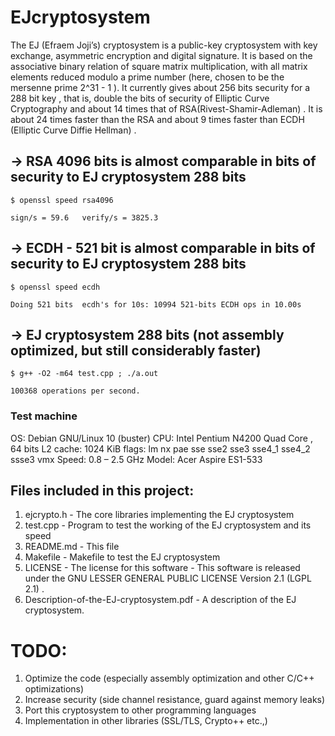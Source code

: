 # EJcryptosystem

The EJ (Efraem Joji’s) cryptosystem is a public-key cryptosystem with key exchange, asymmetric encryption and digital signature. It is based on the associative binary relation of square matrix multiplication, with all matrix elements reduced modulo a prime number (here, chosen to be the mersenne prime 2^31 - 1 ).
	It currently gives about 256 bits security for a 288 bit key , that is, double the bits of security of Elliptic Curve Cryptography and about 14 times that of RSA(Rivest-Shamir-Adleman) . It is about 24 times faster than the RSA and about 9 times faster than ECDH (Elliptic Curve Diffie Hellman)  .

##  → RSA 4096 bits is almost comparable in bits of security to EJ cryptosystem 288 bits
  
	$ openssl speed rsa4096 
	
	sign/s = 59.6   verify/s = 3825.3

## → ECDH - 521 bit is almost comparable in bits of security to EJ cryptosystem 288 bits

 	$ openssl speed ecdh
	
	Doing 521 bits  ecdh's for 10s: 10994 521-bits ECDH ops in 10.00s

## → EJ cryptosystem 288 bits (not assembly optimized, but still considerably faster)

	$ g++ -O2 -m64 test.cpp ; ./a.out
	
	100368 operations per second.
	
### Test machine
OS: Debian GNU/Linux 10 (buster) 
CPU: Intel Pentium N4200 Quad Core , 64 bits L2 cache: 1024 KiB 
          flags: lm nx pae sse sse2 sse3 sse4_1 sse4_2 ssse3 vmx
          Speed: 0.8 – 2.5 GHz
Model: Acer Aspire ES1-533  

## Files included in this project:
1. ejcrypto.h - The core libraries implementing the EJ cryptosystem
2. test.cpp - Program to test the working of the EJ cryptosystem and its speed
3. README.md - This file
4. Makefile - Makefile to test the EJ cryptosystem
5. LICENSE - The license for this software - This software is released under the GNU LESSER GENERAL PUBLIC LICENSE Version 2.1 (LGPL 2.1) .
6. Description-of-the-EJ-cryptosystem.pdf - A description of the EJ cryptosystem.

# TODO:
1. Optimize the code (especially assembly optimization and other C/C++ optimizations)
2. Increase security (side channel resistance, guard against memory leaks)
3. Port this cryptosystem to other programming languages
4. Implementation in other libraries (SSL/TLS, Crypto++ etc.,)

